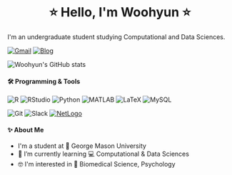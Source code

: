 <h1 align="center">⭐️ Hello, I'm Woohyun ⭐️</h1>

I'm an undergraduate student studying Computational and Data Sciences.

[![Gmail](https://img.shields.io/badge/Gmail-D14836?style=for-the-badge&logo=gmail&logoColor=white)](mailto:wrachel.song@gmail.com)
[![Blog](https://img.shields.io/badge/GitHub-Blog-181717?style=for-the-badge&logo=github)](https://woohyun8.github.io/)

![Woohyun's GitHub stats](https://github-readme-stats.vercel.app/api?username=woohyun8&show_icons=true&theme=default)

#### 🛠️ Programming & Tools

![R](https://img.shields.io/badge/R-276DC3?style=for-the-badge&logo=r&logoColor=white)
![RStudio](https://img.shields.io/badge/RStudio-75AADB?style=for-the-badge&logo=rstudio&logoColor=white)
![Python](https://img.shields.io/badge/Python-3776AB?style=for-the-badge&logo=python&logoColor=white)
![MATLAB](https://img.shields.io/badge/MATLAB-0076A8?style=for-the-badge&logo=mathworks&logoColor=white)
![LaTeX](https://img.shields.io/badge/LaTeX-008080?style=for-the-badge&logo=latex&logoColor=white)
![MySQL](https://img.shields.io/badge/MySQL-4479A1?style=for-the-badge&logo=mysql&logoColor=white)

![Git](https://img.shields.io/badge/Git-F05032?style=for-the-badge&logo=git&logoColor=white)
![Slack](https://img.shields.io/badge/Slack-4A154B?style=for-the-badge&logo=slack&logoColor=white)
[![NetLogo](https://img.shields.io/badge/NetLogo-0F4D92?style=for-the-badge&logoColor=white)](https://ccl.northwestern.edu/netlogo/)

#### ✨ About Me

- I'm a student at 🏫 George Mason University
- 🌱 I’m currently learning 💻 Computational & Data Sciences
- 🤓 I'm interested in 🧪 Biomedical Science, Psychology


<!--

**woohyun8/woohyun8** is a ✨ _special_ ✨ repository because its `README.md` (this file) appears on your GitHub profile.

Here are some ideas to get you started:

- 🔭 I’m currently working on ...
- 🌱 I’m currently learning ...
- 👯 I’m looking to collaborate on ...
- 🤔 I’m looking for help with ...
- 💬 Ask me about ...
- 📫 How to reach me: ...
- 😄 Pronouns: ...
- ⚡ Fun fact: ...
-->
